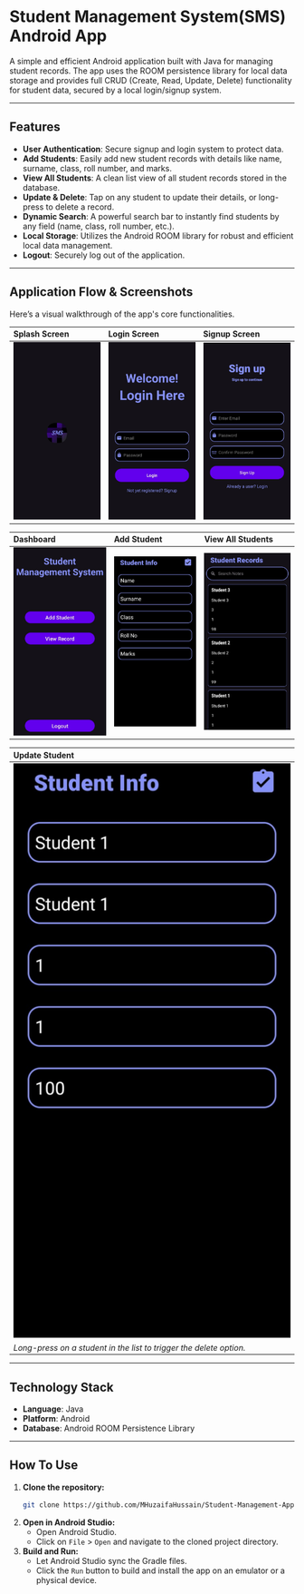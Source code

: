 # Student Management System(SMS) Android App

A simple and efficient Android application built with Java for managing student records. The app uses the ROOM persistence library for local data storage and provides full CRUD (Create, Read, Update, Delete) functionality for student data, secured by a local login/signup system.

---

## Features

* **User Authentication**: Secure signup and login system to protect data.
* **Add Students**: Easily add new student records with details like name, surname, class, roll number, and marks.
* **View All Students**: A clean list view of all student records stored in the database.
* **Update & Delete**: Tap on any student to update their details, or long-press to delete a record.
* **Dynamic Search**: A powerful search bar to instantly find students by any field (name, class, roll number, etc.).
* **Local Storage**: Utilizes the Android ROOM library for robust and efficient local data management.
* **Logout**: Securely log out of the application.

---

## Application Flow & Screenshots

Here’s a visual walkthrough of the app's core functionalities.

| Splash Screen                                | Login Screen                           | Signup Screen                            |
| :------------------------------------------- | :------------------------------------- | :--------------------------------------- |
| ![Splash Screen](./images/start_SMS.jpg) | ![Login Screen](./images/login_SMS.jpg)    | ![Signup Screen](./images/signup_SMS.jpg)    |

| Dashboard                                | Add Student                                  | View All Students                                  |
| :--------------------------------------- | :------------------------------------------- | :------------------------------------------------- |
| ![Dashboard](./images/home_SMS.jpg)     | ![Add Student Form](./images/add_SMS.jpg) | ![View Students List](./images/view_SMS.jpg) |

| Update Student                                     |
| :------------------------------------------------- |
| ![Update Student Form](./images/update_SMS.jpg) |
| *Long-press on a student in the list to trigger the delete option.* |

---

## Technology Stack

* **Language**: Java
* **Platform**: Android
* **Database**: Android ROOM Persistence Library

---

## How To Use

1.  **Clone the repository:**
    ```bash
    git clone https://github.com/MHuzaifaHussain/Student-Management-App.git
    ```
2.  **Open in Android Studio:**
    * Open Android Studio.
    * Click on `File` > `Open` and navigate to the cloned project directory.
3.  **Build and Run:**
    * Let Android Studio sync the Gradle files.
    * Click the `Run` button to build and install the app on an emulator or a physical device.
